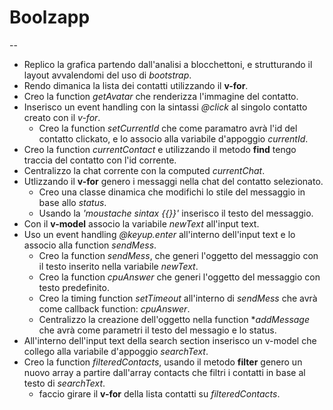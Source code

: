 # Boolzapp #

--

- Replico la grafica partendo dall'analisi a blocchettoni, e strutturando il layout avvalendomi del uso di *bootstrap*.
- Rendo dimanica la lista dei contatti utilizzando il **v-for**.
- Creo la function *getAvatar* che renderizza l'immagine del contatto.
- Inserisco un event handling con la sintassi *@click* al singolo contatto creato con il *v-for*.
    - Creo la function *setCurrentId* che come paramatro avrà l'id del contatto clickato, e lo associo alla variabile d'appoggio *currentId*.
-  Creo la function *currentContact* e utilizzando il metodo **find** tengo traccia del contatto con l'id corrente.
- Centralizzo la chat corrente con la computed *currentChat*.
- Utlizzando il **v-for** genero i messaggi nella chat del contatto selezionato.
    - Creo una classe dinamica che modifichi lo stile del messaggio in base allo *status*.
    - Usando la *'moustache sintax {{}}'* inserisco il testo del messaggio.
- Con il **v-model** associo la variabile *newText*
all'input text.
- Uso un event handling *@keyup.enter* all'interno dell'input text e lo associo alla function *sendMess*.
    - Creo la function *sendMess*, che generi l'oggetto del messaggio con il testo inserito nella variabile *newText*.
    - Creo la function *cpuAnswer* che generi l'oggetto del messaggio con testo predefinito.
    - Creo la timing function *setTimeout* all'interno di *sendMess* che avrà come callback function: *cpuAnswer*.
    - Centralizzo la creazione dell'oggetto nella function **addMessage* che avrà come parametri il testo del messagio e lo status.
- All'interno dell'input text della search section inserisco un v-model che collego alla variabile d'appoggio *searchText*.
- Creo la function *filteredContacts*, usando il metodo **filter** genero un nuovo array a partire dall'array contacts che filtri i contatti in base al testo di *searchText*.
    - faccio girare il **v-for** della lista contatti su *filteredContacts*.

